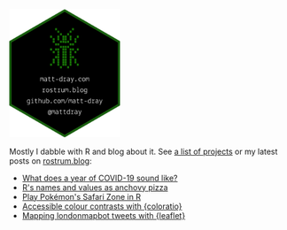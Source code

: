 <img src="https://raw.githubusercontent.com/matt-dray/stickers/master/output/business_hex.png" width=200>

Mostly I dabble with R and blog about it. See [a list of projects](https://github.com/matt-dray/projects/blob/main/README.md) or my latest posts on [rostrum.blog](https://www.rostrum.blog/):

<!-- BLOG-POST-LIST:START -->
- [What does a year of COVID-19 sound like?](https://www.rostrum.blog/2021/02/02/sonify-covid/)
- [R's names and values as anchovy pizza](https://www.rostrum.blog/2021/01/28/adv-r-names/)
- [Play Pokémon's Safari Zone in R](https://www.rostrum.blog/2021/01/04/safar6/)
- [Accessible colour contrasts with {coloratio}](https://www.rostrum.blog/2020/12/30/coloratio/)
- [Mapping londonmapbot tweets with {leaflet}](https://www.rostrum.blog/2020/12/20/londonmapbot-leaflet/)
<!-- BLOG-POST-LIST:END -->
